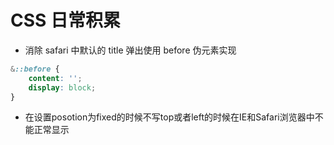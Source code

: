 # CSS 日常积累

* 消除 safari 中默认的 title 弹出使用 before 伪元素实现

```css
&::before {
    content: '';
    display: block;
}
```
* 在设置posotion为fixed的时候不写top或者left的时候在IE和Safari浏览器中不能正常显示